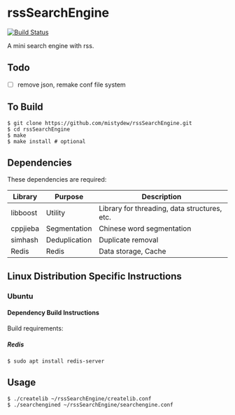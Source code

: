 # rssSearchEngine

[![Build Status](https://travis-ci.com/mistydew/rssSearchEngine.svg?branch=master)](https://travis-ci.com/mistydew/rssSearchEngine)

A mini search engine with rss.

## Todo

- [ ] remove json, remake conf file system

## To Build

```
$ git clone https://github.com/mistydew/rssSearchEngine.git
$ cd rssSearchEngine
$ make
$ make install # optional
```

## Dependencies

These dependencies are required:

Library  | Purpose       | Description
---------|---------------|-------------
libboost | Utility       | Library for threading, data structures, etc.
cppjieba | Segmentation  | Chinese word segmentation
simhash  | Deduplication | Duplicate removal
Redis    | Redis         | Data storage, Cache

## Linux Distribution Specific Instructions

### Ubuntu

#### Dependency Build Instructions

Build requirements:

##### Redis

```
$ sudo apt install redis-server
```

## Usage

```
$ ./createlib ~/rssSearchEngine/createlib.conf
$ ./searchengined ~/rssSearchEngine/searchengine.conf
```
